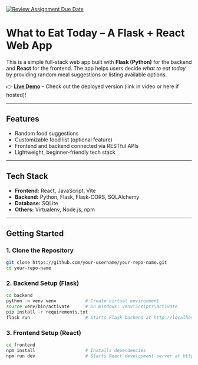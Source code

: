 [![Review Assignment Due Date](https://classroom.github.com/assets/deadline-readme-button-22041afd0340ce965d47ae6ef1cefeee28c7c493a6346c4f15d667ab976d596c.svg)](https://classroom.github.com/a/2WEVFWWf)

# What to Eat Today – A Flask + React Web App

This is a simple full-stack web app built with **Flask (Python)** for the backend and **React** for the frontend. The app helps users decide *what to eat today* by providing random meal suggestions or listing available options.

👉 **[Live Demo](https://cs732-assignment-wenzhepang.onrender.com/)** – Check out the deployed version (link in video or here if hosted)!

---

## Features

- Random food suggestions
- Customizable food list (optional feature)
- Frontend and backend connected via RESTful APIs
- Lightweight, beginner-friendly tech stack

---

## Tech Stack

- **Frontend:** React, JavaScript, Vite
- **Backend:** Python, Flask, Flask-CORS, SQLAlchemy
- **Database:** SQLite
- **Others:** Virtualenv, Node.js, npm

---

## Getting Started

### 1. Clone the Repository

```bash
git clone https://github.com/your-username/your-repo-name.git
cd your-repo-name
```

### 2. Backend Setup (Flask)

```bash
cd backend
python -m venv venv           # Create virtual environment
source venv/bin/activate      # On Windows: venv\Scripts\activate
pip install -r requirements.txt
flask run                     # Starts Flask backend at http://localhost:5000
```

### 3. Frontend Setup (React)

```bash
cd frontend
npm install                   # Installs dependencies
npm run dev                   # Starts React development server at http://localhost:5173
```
